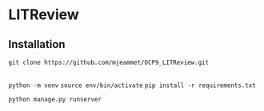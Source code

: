 # LITReview

## Installation
`git clone https://github.com/mjeammet/OCP9_LITReview.git`

## 
`python -m venv`
`source env/bin/activate`
`pip install -r requirements.txt`


`python manage.py runserver`